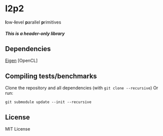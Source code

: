 # l2p2
**l**ow-**l**evel **p**arallel **p**rimitives
##### This is a header-only library

## Dependencies
[Eigen][1]
[OpenCL]

## Compiling tests/benchmarks
Clone the repository and all dependencies (with `git clone --recursive`)
Or run:
```
git submodule update --init --recursive
```

## License
MIT License

[1]: http://eigen.tuxfamily.org

